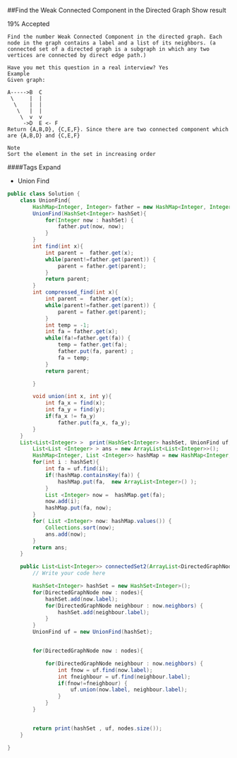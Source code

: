 ##Find the Weak Connected Component in the Directed Graph Show result

19% Accepted

	Find the number Weak Connected Component in the directed graph. Each node in the graph contains a label and a list of its neighbors. (a connected set of a directed graph is a subgraph in which any two vertices are connected by direct edge path.)

	Have you met this question in a real interview? Yes
	Example
	Given graph:

	A----->B  C
	 \     |  |
	  \    |  |
	   \   |  |
	    \  v  v
	     ->D  E <- F
	Return {A,B,D}, {C,E,F}. Since there are two connected component which are {A,B,D} and {C,E,F}

	Note
	Sort the element in the set in increasing order

####Tags Expand
- Union Find


```java
public class Solution {
	class UnionFind{
		HashMap<Integer, Integer> father = new HashMap<Integer, Integer>();
		UnionFind(HashSet<Integer> hashSet){
			for(Integer now : hashSet) {
				father.put(now, now);
			}
		}
        int find(int x){
        	int parent =  father.get(x);
        	while(parent!=father.get(parent)) {
        		parent = father.get(parent);
        	}
        	return parent;
        }
        int compressed_find(int x){
        	int parent =  father.get(x);
        	while(parent!=father.get(parent)) {
        		parent = father.get(parent);
        	}
        	int temp = -1;
        	int fa = father.get(x);
        	while(fa!=father.get(fa)) {
        		temp = father.get(fa);
        		father.put(fa, parent) ;
        		fa = temp;
        	}
        	return parent;

        }

        void union(int x, int y){
        	int fa_x = find(x);
        	int fa_y = find(y);
        	if(fa_x != fa_y)
        		father.put(fa_x, fa_y);
        }
	}
	List<List<Integer> >  print(HashSet<Integer> hashSet, UnionFind uf, int n) {
		List<List <Integer> > ans = new ArrayList<List<Integer>>();
        HashMap<Integer, List <Integer>> hashMap = new HashMap<Integer, List <Integer>>();
        for(int i : hashSet){
        	int fa = uf.find(i);
        	if(!hashMap.containsKey(fa)) {
        		hashMap.put(fa,  new ArrayList<Integer>() );
        	}
        	List <Integer> now =  hashMap.get(fa);
        	now.add(i);
        	hashMap.put(fa, now);
        }
        for( List <Integer> now: hashMap.values()) {
            Collections.sort(now);
        	ans.add(now);
        }
		return ans;
	}

	public List<List<Integer>> connectedSet2(ArrayList<DirectedGraphNode> nodes){
        // Write your code here

		HashSet<Integer> hashSet = new HashSet<Integer>();
		for(DirectedGraphNode now : nodes){
			hashSet.add(now.label);
			for(DirectedGraphNode neighbour : now.neighbors) {
				hashSet.add(neighbour.label);
			}
		}
		UnionFind uf = new UnionFind(hashSet);


		for(DirectedGraphNode now : nodes){

			for(DirectedGraphNode neighbour : now.neighbors) {
				int fnow = uf.find(now.label);
	        	int fneighbour = uf.find(neighbour.label);
	        	if(fnow!=fneighbour) {
	        		uf.union(now.label, neighbour.label);
	        	}
			}
		}


        return print(hashSet , uf, nodes.size());
    }

}
```
